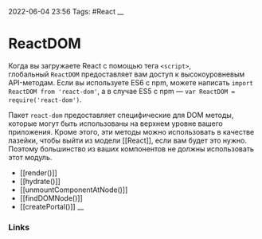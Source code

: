 2022-06-04 23:56
Tags: #React
__
# ReactDOM
Когда вы загружаете React с помощью тега `<script>`, глобальный `ReactDOM` предоставляет вам доступ к высокоуровневым API-методам. Если вы используете ES6 с npm, можете написать `import ReactDOM from 'react-dom'`, а в случае ES5 с npm — `var ReactDOM = require('react-dom')`.

Пакет `react-dom` предоставляет специфические для DOM методы, которые могут быть использованы на верхнем уровне вашего приложения. Кроме этого, эти методы можно использовать в качестве лазейки, чтобы выйти из модели [[React]], если вам будет это нужно. Поэтому большинство из ваших компонентов не должны использовать этот модуль.

- [[render()]]
- [[hydrate()]]
- [[unmountComponentAtNode()]]
- [[findDOMNode()]]
- [[createPortal()]]
__
### Links
